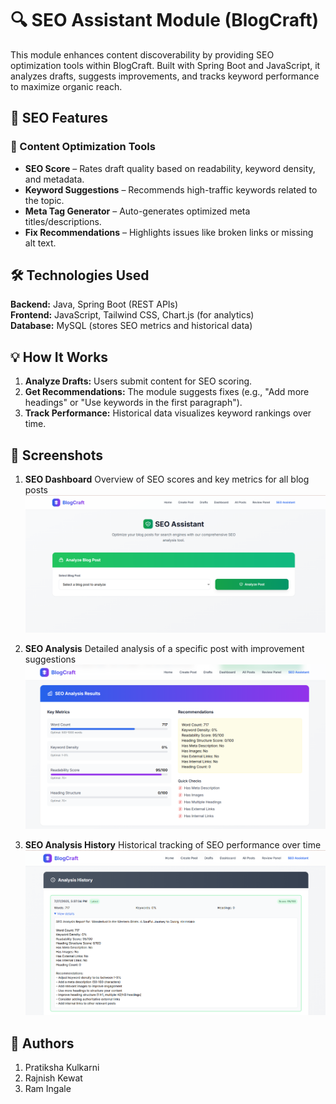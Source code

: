 # 🔍 SEO Assistant Module (BlogCraft)

This module enhances content discoverability by providing SEO optimization tools within BlogCraft. Built with Spring Boot and JavaScript, it analyzes drafts, suggests improvements, and tracks keyword performance to maximize organic reach.

## 🌟 SEO Features

### 🔧 Content Optimization Tools
- **SEO Score** – Rates draft quality based on readability, keyword density, and metadata.
- **Keyword Suggestions** – Recommends high-traffic keywords related to the topic.
- **Meta Tag Generator** – Auto-generates optimized meta titles/descriptions.
- **Fix Recommendations** – Highlights issues like broken links or missing alt text.

## 🛠️ Technologies Used
**Backend:** Java, Spring Boot (REST APIs)  
**Frontend:** JavaScript, Tailwind CSS, Chart.js (for analytics)  
**Database:** MySQL (stores SEO metrics and historical data)  

## 💡 How It Works
1. **Analyze Drafts:** Users submit content for SEO scoring.
2. **Get Recommendations:** The module suggests fixes (e.g., "Add more headings" or "Use keywords in the first paragraph").
3. **Track Performance:** Historical data visualizes keyword rankings over time.

## 📸 Screenshots
1. **SEO Dashboard**
   Overview of SEO scores and key metrics for all blog posts 
   ![SEO Dashboard](SEODashboard.png)  
   

3. **SEO Analysis**
   Detailed analysis of a specific post with improvement suggestions 
   [![SEO Analysis](SEOAnalysis.png)](https://github.com/PratikshaKulkarni7404/SEO-Assisatnt-Module/blob/main/SEOAnalysis.png?raw=true)  
   

5. **SEO Analysis History**
   Historical tracking of SEO performance over time  
   ![SEO Analysis History](SEOAnalysisHistory.png)  
   

## 👥 Authors
1. Pratiksha Kulkarni
2. Rajnish Kewat
3. Ram Ingale
